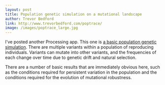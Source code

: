 ```yaml
---
layout: post
title: Population genetic simulation on a mutational landscape
author: Trevor Bedford
link: http://www.trevorbedford.com/poptrace/
image: /images/poptrace_large.jpg
---
```


I've posted another Processing app. This one is [a basic population genetic simulation](/poptrace/index.html).  There are multiple variants within a population of reproducing individuals.  Variants can mutate into other variants, and the frequencies of each change over time due to genetic drift and natural selection.  

There are a number of basic results that are immediately obvious here, such as the conditions required for persistent variation in the population and the conditions required for the evolution of mutational robustness. 
